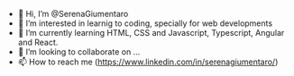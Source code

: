 - 👋 Hi, I’m @SerenaGiumentaro
- 👀 I’m interested in learnig to coding, specially for web developments
- 🌱 I’m currently learning HTML, CSS and Javascript, Typescript, Angular and React.
- 💞️ I’m looking to collaborate on ...
- 📫 How to reach me (https://www.linkedin.com/in/serenagiumentaro/)

<!---
SerenaGiumentaro/SerenaGiumentaro is a ✨ special ✨ repository because its `README.md` (this file) appears on your GitHub profile.
You can click the Preview link to take a look at your changes.
--->
